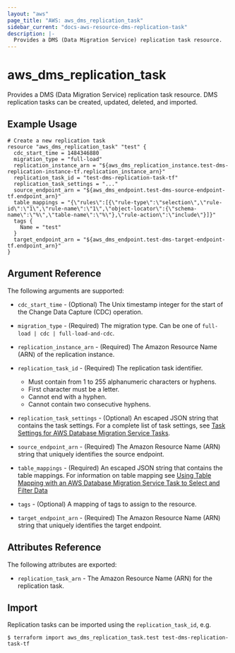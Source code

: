 ```yaml
---
layout: "aws"
page_title: "AWS: aws_dms_replication_task"
sidebar_current: "docs-aws-resource-dms-replication-task"
description: |-
  Provides a DMS (Data Migration Service) replication task resource.
---
```


# aws\_dms\_replication\_task

Provides a DMS (Data Migration Service) replication task resource. DMS replication tasks can be created, updated, deleted, and imported.

## Example Usage

```
# Create a new replication task
resource "aws_dms_replication_task" "test" {
  cdc_start_time = 1484346880
  migration_type = "full-load"
  replication_instance_arn = "${aws_dms_replication_instance.test-dms-replication-instance-tf.replication_instance_arn}"
  replication_task_id = "test-dms-replication-task-tf"
  replication_task_settings = "..."
  source_endpoint_arn = "${aws_dms_endpoint.test-dms-source-endpoint-tf.endpoint_arn}"
  table_mappings = "{\"rules\":[{\"rule-type\":\"selection\",\"rule-id\":\"1\",\"rule-name\":\"1\",\"object-locator\":{\"schema-name\":\"%\",\"table-name\":\"%\"},\"rule-action\":\"include\"}]}"
  tags {
    Name = "test"
  }
  target_endpoint_arn = "${aws_dms_endpoint.test-dms-target-endpoint-tf.endpoint_arn}"
}
```

## Argument Reference

The following arguments are supported:

* `cdc_start_time` - (Optional) The Unix timestamp integer for the start of the Change Data Capture (CDC) operation.
* `migration_type` - (Required) The migration type. Can be one of `full-load | cdc | full-load-and-cdc`.
* `replication_instance_arn` - (Required) The Amazon Resource Name (ARN) of the replication instance.
* `replication_task_id` - (Required) The replication task identifier.

    - Must contain from 1 to 255 alphanumeric characters or hyphens.
    - First character must be a letter.
    - Cannot end with a hyphen.
    - Cannot contain two consecutive hyphens.

* `replication_task_settings` - (Optional) An escaped JSON string that contains the task settings. For a complete list of task settings, see [Task Settings for AWS Database Migration Service Tasks](http://docs.aws.amazon.com/dms/latest/userguide/CHAP_Tasks.CustomizingTasks.TaskSettings.html).
* `source_endpoint_arn` - (Required) The Amazon Resource Name (ARN) string that uniquely identifies the source endpoint.
* `table_mappings` - (Required) An escaped JSON string that contains the table mappings. For information on table mapping see [Using Table Mapping with an AWS Database Migration Service Task to Select and Filter Data](http://docs.aws.amazon.com/dms/latest/userguide/CHAP_Tasks.CustomizingTasks.TableMapping.html)
* `tags` - (Optional) A mapping of tags to assign to the resource.
* `target_endpoint_arn` - (Required) The Amazon Resource Name (ARN) string that uniquely identifies the target endpoint.

## Attributes Reference

The following attributes are exported:

* `replication_task_arn` - The Amazon Resource Name (ARN) for the replication task.

## Import

Replication tasks can be imported using the `replication_task_id`, e.g.

```
$ terraform import aws_dms_replication_task.test test-dms-replication-task-tf
```
